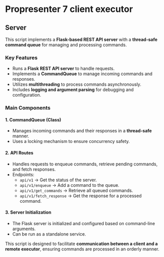 # Propresenter 7 client executor 

## Server
This script implements a **Flask-based REST API server** with a **thread-safe command queue** for managing and processing commands.

### **Key Features**
- Runs a **Flask REST API server** to handle requests.
- Implements a **CommandQueue** to manage incoming commands and responses.
- Utilizes **multithreading** to process commands asynchronously.
- Includes **logging and argument parsing** for debugging and configuration.

### **Main Components**
#### **1. CommandQueue (Class)**
- Manages incoming commands and their responses in a **thread-safe** manner.
- Uses a locking mechanism to ensure concurrency safety.

#### **2. API Routes**
- Handles requests to enqueue commands, retrieve pending commands, and fetch responses.
- Endpoints:
  - `api/v1` → Get the status of the server.
  - `api/v1/enqueue` → Add a command to the queue.
  - `api/v1/get_commands` → Retrieve all queued commands.
  - `api/v1/fetch_response` → Get the response for a processed command.

#### **3. Server Initialization**
- The Flask server is initialized and configured based on command-line arguments.
- Can be run as a standalone service.

This script is designed to facilitate **communication between a client and a remote executor**, ensuring commands are processed in an orderly manner.
